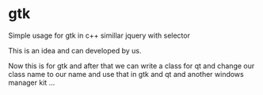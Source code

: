 # gtk
Simple usage for gtk in c++ simillar jquery with selector

This is an idea and can developed by us.

Now this is for gtk and after that we can write a class for qt and change our class name to our name and use that in gtk and qt and another windows manager kit ...

